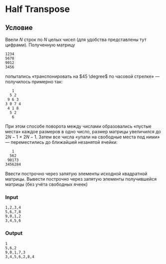 # Half Transpose

## Условие

Ввели $N$ строк по $N$ целых чисел (для удобства представлены тут цифрами). Полученную матрицу

```
1234
5678
9012
3456
```

попытались «транспонировать на $45 \degree$ по часовой стрелке» — получилось примерно так:

```
   1
  5 2
 9 6 3
3 0 7 4
 4 1 8
  5 2
   6
```

При этом способе поворота между числами образовались «пустые места» каждое размеров в одно число, размер матрицы увеличился до $2N-1$ $\times$ $2N-1$. Затем все числа «упали на свободные места под ними» — переместились до ближайшей незанятой ячейки:

```
   1
  562
 90173
3456284
```

Ввести построчно через запятую элементы исходной квадратной матрицы. Вывести построчно через запятую элементы получившейся матрицы (без учёта свободных ячеек)

### Input

```
1,2,3,4
5,6,7,8
9,0,1,2
3,4,5,6
```

### Output

```
1
5,6,2
9,0,1,7,3
3,4,5,6,2,8,4
```

